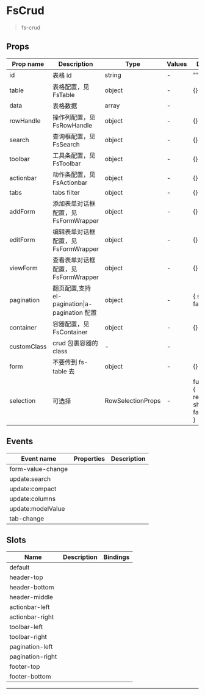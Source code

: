 # FsCrud

> fs-crud

## Props

| Prop name   | Description                                    | Type              | Values | Default                                         |
| ----------- | ---------------------------------------------- | ----------------- | ------ | ----------------------------------------------- |
| id          | 表格 id                                        | string            | -      | ""                                              |
| table       | 表格配置，见 FsTable                           | object            | -      | {}                                              |
| data        | 表格数据                                       | array             | -      |                                                 |
| rowHandle   | 操作列配置，见 FsRowHandle                     | object            | -      | {}                                              |
| search      | 查询框配置，见 FsSearch                        | object            | -      | {}                                              |
| toolbar     | 工具条配置，见 FsToolbar                       | object            | -      | {}                                              |
| actionbar   | 动作条配置，见 FsActionbar                     | object            | -      | {}                                              |
| tabs        | tabs filter                                    | object            | -      | {}                                              |
| addForm     | 添加表单对话框配置，见 FsFormWrapper           | object            | -      | {}                                              |
| editForm    | 编辑表单对话框配置，见 FsFormWrapper           | object            | -      | {}                                              |
| viewForm    | 查看表单对话框配置，见 FsFormWrapper           | object            | -      | {}                                              |
| pagination  | 翻页配置,支持 el-pagination\|a-pagination 配置 | object            | -      | { show: false }                                 |
| container   | 容器配置，见 FsContainer                       | object            | -      | {}                                              |
| customClass | crud 包裹容器的 class                          | -                 | -      |                                                 |
| form        | 不要传到 fs-table 去                           | object            | -      | {}                                              |
| selection   | 可选择                                         | RowSelectionProps | -      | function() {<br/> return { show: false };<br/>} |

## Events

| Event name        | Properties | Description |
| ----------------- | ---------- | ----------- |
| form-value-change |            |
| update:search     |            |
| update:compact    |            |
| update:columns    |            |
| update:modelValue |            |
| tab-change        |            |

## Slots

| Name             | Description | Bindings |
| ---------------- | ----------- | -------- |
| default          |             |          |
| header-top       |             |          |
| header-bottom    |             |          |
| header-middle    |             |          |
| actionbar-left   |             |          |
| actionbar-right  |             |          |
| toolbar-left     |             |          |
| toolbar-right    |             |          |
| pagination-left  |             |          |
| pagination-right |             |          |
| footer-top       |             |          |
| footer-bottom    |             |          |

---
